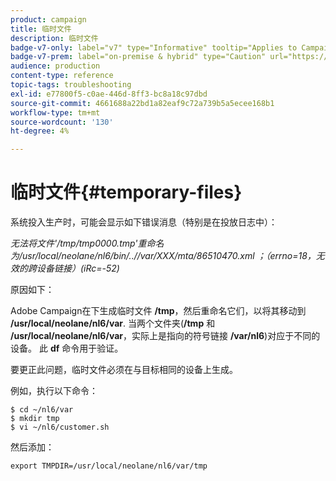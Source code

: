 ```yaml
---
product: campaign
title: 临时文件
description: 临时文件
badge-v7-only: label="v7" type="Informative" tooltip="Applies to Campaign Classic v7 only"
badge-v7-prem: label="on-premise & hybrid" type="Caution" url="https://experienceleague.adobe.com/docs/campaign-classic/using/installing-campaign-classic/architecture-and-hosting-models/hosting-models-lp/hosting-models.html" tooltip="Applies to on-premise and hybrid deployments only"
audience: production
content-type: reference
topic-tags: troubleshooting
exl-id: e77800f5-c0ae-446d-8ff3-bc8a18c97dbd
source-git-commit: 4661688a22bd1a82eaf9c72a739b5a5ecee168b1
workflow-type: tm+mt
source-wordcount: '130'
ht-degree: 4%

---
```


# 临时文件{#temporary-files}



系统投入生产时，可能会显示如下错误消息（特别是在投放日志中）：

*无法将文件&#39;/tmp/tmp0000.tmp&#39;重命名为/usr/local/neolane/nl6/bin/..//var/XXX/mta/86510470.xml ；（errno=18，无效的跨设备链接）(iRc=-52)*

原因如下：

Adobe Campaign在下生成临时文件 **/tmp**，然后重命名它们，以将其移动到 **/usr/local/neolane/nl6/var**. 当两个文件夹(**/tmp** 和 **/usr/local/neolane/nl6/var**，实际上是指向的符号链接 **/var/nl6**)对应于不同的设备。 此 **df** 命令用于验证。

要更正此问题，临时文件必须在与目标相同的设备上生成。

例如，执行以下命令：

```
$ cd ~/nl6/var
$ mkdir tmp
$ vi ~/nl6/customer.sh
```

然后添加：

```
export TMPDIR=/usr/local/neolane/nl6/var/tmp 
```
